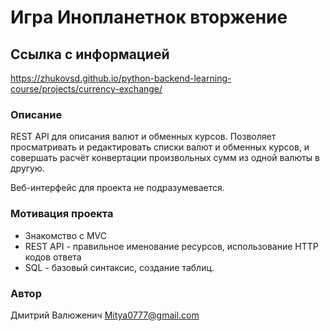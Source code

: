# Игра Инопланетнок вторжение

## Ссылка с информацией
https://zhukovsd.github.io/python-backend-learning-course/projects/currency-exchange/


### Описание
REST API для описания валют и обменных курсов. Позволяет просматривать и редактировать списки валют и обменных курсов, и совершать расчёт конвертации произвольных сумм из одной валюты в другую.

Веб-интерфейс для проекта не подразумевается.


### Мотивация проекта
- Знакомство с MVC
- REST API - правильное именование ресурсов, использование HTTP кодов ответа
- SQL - базовый синтаксис, создание таблиц. 

### Автор
Дмитрий Валюженич
Mitya0777@gmail.com